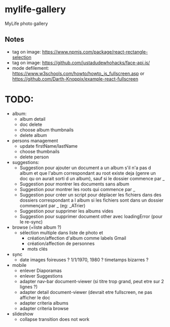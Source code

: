 # mylife-gallery
MyLife photo gallery

## Notes
 - tag on image: https://www.npmjs.com/package/react-rectangle-selection
 - tag on image: https://github.com/justadudewhohacks/face-api.js/
 - mode defilement: https://www.w3schools.com/howto/howto_js_fullscreen.asp or https://github.com/Darth-Knoppix/example-react-fullscreen

# TODO:
 - album:
   - album detail
   - doc delete
   - choose album thumbnails
   - delete album
 - persons management
   - update firstName/lastName
   - choose thumbnails
   - delete person
 - suggestions:
   - Suggestion pour ajouter un document a un album s'il n'a pas d album et que l'abum correspondant au root existe deja (genre un doc qu on aurait sorti d un album), sauf si le dossier commence par _
   - Suggestion pour montrer les documents sans album
   - Suggestion pour montrer les roots qui commence par _
   - Suggestion pour créer un script pour déplacer les fichiers dans des dossiers correspondant a l album si les fichiers sont dans un dossier commençant par _ (eg: \_ATrier)
   - Suggestion pour supprimer les albums vides
   - Suggestion pour supprimer document other avec loadingError (pour le re-sync)
 - browse (+liste album ?)
   - sélection multiple dans liste de photo et 
     - création/affection d'album comme labels Gmail
     - création/affection de personnes
     - mots clés
 - sync
   - date images foireuses ? 1/1/1970, 1980 ? timetamps bizarres ?
 - mobile
   - enlever Diaporamas
   - enlever Suggestions
   - adapter nav-bar  document-viewer (si titre trop grand, peut etre sur 2 lignes ?)
   - adapter detail document-viewer (devrait etre fullscreen, ne pas afficher le doc
   - adapter criteria albums
   - adapter criteria browse
 - slideshow
   - collapse transition does not work
